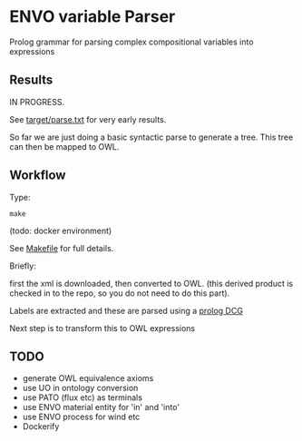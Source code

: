 # ENVO variable Parser

Prolog grammar for parsing complex compositional variables into expressions

## Results

IN PROGRESS.

See [target/parse.txt](target/parse.txt) for very early results.

So far we are just doing a basic syntactic parse to generate a tree. This tree can then be mapped to OWL.

## Workflow

Type:

`make`

(todo: docker environment)

See [Makefile](Makefile) for full details.

Briefly:

first the xml is downloaded, then converted to OWL. (this derived product is checked in to the repo, so you do not need to do this part).

Labels are extracted and these are parsed using a [prolog DCG](prolog/grammar.pl)

Next step is to transform this to OWL expressions

## TODO

 - generate OWL equivalence axioms
 - use UO in ontology conversion
 - use PATO (flux etc) as terminals
 - use ENVO material entity for 'in' and 'into'
 - use ENVO process for wind etc
 - Dockerify
